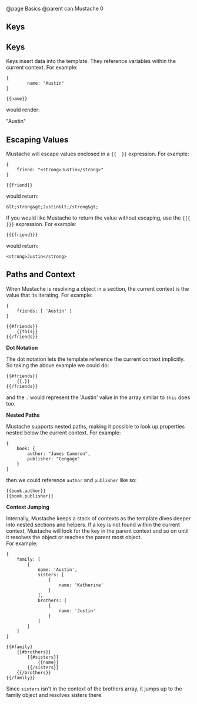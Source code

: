 @page Basics
@parent can.Mustache 0

## Keys

## Keys

Keys insert data into the template.  They reference variables
within the current context.  For example:

	{
    		name: "Austin"
	}

	{{name}}

would render:


  "Austin"

## Escaping Values

Mustache will escape values enclosed in a `{{  }}` expression.  For example:
	
	{
		friend: "<strong>Justin</strong>"
	}

	{{friend}}

would return:

	&lt;strong&gt;Justin&lt;/strong&gt;

If you would like Mustache to return the value without 
escaping, use the `{{{  }}}` expression.  For example:

	{{{friend}}}

would return:

	<strong>Justin</strong>

## Paths and Context

When Mustache is resolving a object in a section, the current
context is the value that its iterating. For example:

	{
		friends: [ 'Austin' ]
	}

	{{#friends}}
		{{this}}
	{{/friends}}

__Dot Notation__

The dot notation lets the template reference the current context implicitly.  So taking the above example
we could do:

	{{#friends}}
		{{.}}
	{{/friends}}

and the `.` would represent the 'Austin' value in the array similar to `this` does too.

__Nested Paths__

Mustache supports nested paths, making it possible to look up 
properties nested below the current context.  For example:

	{ 
		book: {
			author: "James Cameron",
			publisher: "Cengage"
		}
	}

then we could reference `author` and `publisher` like so:

	{{book.author}}
	{{book.publisher}}


__Context Jumping__

Internally, Mustache keeps a stack of contexts as the template dives
deeper into nested sections and helpers.  If a key is not found within 
the current context, Mustache will look for the key in the parent context
and so on until it resolves the object or reaches the parent most object.  
For example:

	{
		family: [
			{
				name: 'Austin',
				sisters: [
					{
						name: 'Katherine'
					}
				],
				brothers: [
					{
						name: 'Justin'
					}
				]
			}
		]
	}

	{{#family}
		{{#brothers}}
			{{#sisters}}
				{{name}}
			{{/sisters}}
		{{/brothers}}
	{{/family}}

Since `sisters` isn't in the context of the brothers array,
it jumps up to the family object and resolves sisters there.
